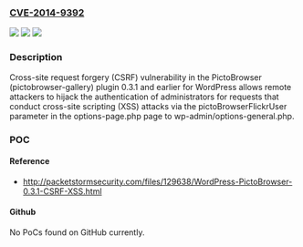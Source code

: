 ### [CVE-2014-9392](https://cve.mitre.org/cgi-bin/cvename.cgi?name=CVE-2014-9392)
![](https://img.shields.io/static/v1?label=Product&message=n%2Fa&color=blue)
![](https://img.shields.io/static/v1?label=Version&message=n%2Fa&color=blue)
![](https://img.shields.io/static/v1?label=Vulnerability&message=n%2Fa&color=brighgreen)

### Description

Cross-site request forgery (CSRF) vulnerability in the PictoBrowser (pictobrowser-gallery) plugin 0.3.1 and earlier for WordPress allows remote attackers to hijack the authentication of administrators for requests that conduct cross-site scripting (XSS) attacks via the pictoBrowserFlickrUser parameter in the options-page.php page to wp-admin/options-general.php.

### POC

#### Reference
- http://packetstormsecurity.com/files/129638/WordPress-PictoBrowser-0.3.1-CSRF-XSS.html

#### Github
No PoCs found on GitHub currently.

